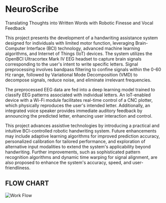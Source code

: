 # NeuroScribe
Translating Thoughts into Written Words with Robotic Finesse and Vocal Feedback

This project presents the development of a handwriting assistance system designed for individuals with limited motor function, leveraging Brain-Computer Interface (BCI) technology, advanced machine learning algorithms, and Internet of Things (IoT) devices. The system utilizes the OpenBCI Ultracortex Mark IV EEG headset to capture brain signals corresponding to the user's intent to write specific letters. Signal preprocessing involves bandpass filtering to confine signals within the 0-60 Hz range, followed by Variational Mode Decomposition (VMD) to decompose signals, reduce noise, and eliminate irrelevant frequencies.

The preprocessed EEG data are fed into a deep learning model trained to classify EEG patterns associated with individual letters. An IoT-enabled device with a Wi-Fi module facilitates real-time control of a CNC plotter, which physically reproduces the user's intended letter. Additionally, an integrated voice speaker provides immediate auditory feedback by announcing the predicted letter, enhancing user interaction and control.

This project advances assistive technologies by introducing a practical and intuitive BCI-controlled robotic handwriting system. Future enhancements may include adaptive learning algorithms for improved prediction accuracy, personalized calibration for tailored performance, and exploration of alternative input modalities to extend the system's applicability beyond handwriting. Further improvements, such as sophisticated pattern recognition algorithms and dynamic time warping for signal alignment, are also proposed to enhance the system's accuracy, speed, and user-friendliness.


## FLOW CHART
![Work Flow](https://github.com/user-attachments/assets/14804a49-4fb9-4a75-b373-08e8467633c7)
